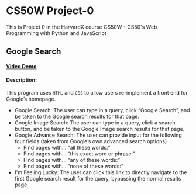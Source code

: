 # CS50W Project-0
This is Project 0 in the HarvardX course CS50W - CS50's Web Programming with Python and JavaScript

## Google Search
#### [Video Demo](https://youtu.be/X3EDMsNpMvM)

#### Description:
This program uses `HTML` and `CSS` to allow users re-implement a front end for Google’s homepage.

* Google Search: The user can type in a query, click “Google Search”, and be taken to the Google search results for that page.
* Google Image Search: The user can type in a query, click a search button, and be taken to the Google Image search results for that page.
* Google Advance Search: The user can provide input for the following four fields (taken from Google’s own advanced search options)
  * Find pages with… “all these words:”
  * Find pages with… “this exact word or phrase:”
  * Find pages with… “any of these words:”
  * Find pages with… “none of these words:”
* I'm Feeling Lucky: The user can click this link to directly navigate to the first Google search result for the query, bypassing the normal results page

